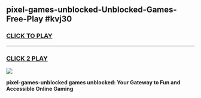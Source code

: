 
## pixel-games-unblocked-Unblocked-Games-Free-Play #kvj30
<h3>
<a href="https://us.freeplayer.one?title=pixel-games-unblocked&ref=9M">CLICK TO PLAY</a></h3>
<hr>

<h3>
<a href="https://us.freeplayer.one?title=pixel-games-unblocked&ref=9M">CLICK 2 PLAY</a>
  
</h3>

<a href="https://us.freeplayer.one?title=pixel-games-unblocked&ref=9M"><img src="https://clearcache.store/games.png"></a>


**pixel-games-unblocked games unblocked: Your Gateway to Fun and Accessible Online Gaming**
